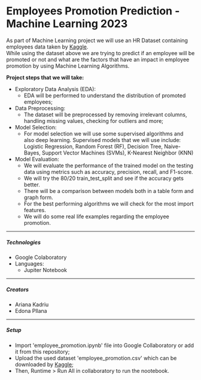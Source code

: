 <h1> <b>Employees Promotion Prediction - Machine Learning 2023</b> </h1>

As part of Machine Learning project we will use an HR Dataset containing employees data taken by <a href="https://www.kaggle.com/datasets/arashnic/hr-ana">Kaggle</a>. </br>
While using the dataset above we are trying to predict if an employee will be promoted or not and what are the factors that have an impact in employee promotion by using Machine Learning Algorithms.


**Project steps that we will take:**

<ul>
<li>Exploratory Data Analysis (EDA):
    <ul>
      <li>EDA will be performed to understand the distribution of promoted employees;</li>
    </ul> 
  </li>
  <li>Data Preprocessing:
    <ul>
      <li>The dataset will be preprocessed by removing irrelevant columns, handling missing values, checking for outliers and more;
      </li>
    </ul>
  </li>  
  <li>Model Selection:
    <ul>
      <li>For model selection we will use some supervised algorithms and also deep learning. Supervised models that we will use include: Logistic Regression, Random Forest (RF), Decision Tree, Naive-Bayes, Support Vector Machines (SVMs), K-Nearest Neighbor (KNN)</li>
    </ul>
  </li>
  <li>Model Evaluation:
    <ul>
      <li>We will evaluate the performance of the trained model on the testing data using metrics such as accuracy, precision, recall, and F1-score.</li>
        <li>We will try the 80/20 train_test_split and see if the accuracy gets better.</li>
      <li>There will be a comparison between models both in a table form and graph form.</li>
      <li>For the best performing algorithms we will check for the most import features.</li>
      <li>We will do some real life examples regarding the employee promotion.</li>
    </ul>
  </li>
</ul> 
<hr>
<h5> Technologies </h5>
<ul> 
    <li> Google Colaboratory </li>
    <li>Languages:
        <ul><li>Jupiter Notebook</li></ul></li>
</ul>
<hr>
<h5>Creators</h5>
<ul>
    <li>Ariana Kadriu</li>
    <li>Edona Pllana</li>
</ul>
<hr>
<h5>Setup</h5>
<ul>
    <li>Import 'employee_promotion.ipynb' file into Google Collaboratory or add it from this repository;</li>
    <li>Upload the used dataset 'employee_promotion.csv' which can be downloaded by <a href="https://www.kaggle.com/datasets/arashnic/hr-ana">Kaggle</a>;</li>
    <li>Then, Runtime > Run All in collaboratory to run the nootebook.</li>
